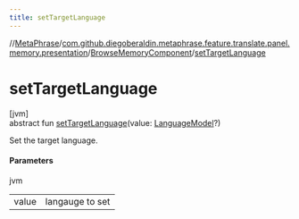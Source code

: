 ```yaml
---
title: setTargetLanguage
---
```

//[MetaPhrase](../../../index.html)/[com.github.diegoberaldin.metaphrase.feature.translate.panel.memory.presentation](../index.html)/[BrowseMemoryComponent](index.html)/[setTargetLanguage](set-target-language.html)



# setTargetLanguage



[jvm]\
abstract fun [setTargetLanguage](set-target-language.html)(value: [LanguageModel](../../com.github.diegoberaldin.metaphrase.domain.language.data/-language-model/index.html)?)



Set the target language.



#### Parameters


jvm

| | |
|---|---|
| value | langauge to set |





